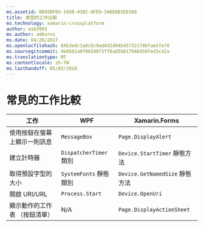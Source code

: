 ```yaml
---
ms.assetid: 0B45BF03-145B-43B2-AFD9-5A0EAB1E63A9
title: 常見的工作比較
ms.technology: xamarin-crossplatform
author: asb3993
ms.author: amburns
ms.date: 04/26/2017
ms.openlocfilehash: 84b3edc1a8cbc9ad642d94b457321786fae5fe70
ms.sourcegitcommit: 4b0582a0f06598f3ff8ad5b817946459fed3c42a
ms.translationtype: MT
ms.contentlocale: zh-TW
ms.lasthandoff: 05/03/2018
---
```

# <a name="common-tasks-comparison"></a>常見的工作比較

| 工作 | WPF | Xamarin.Forms |
|--- |--- |--- |
|使用按鈕在螢幕上顯示一則訊息|`MessageBox`|`Page.DisplayAlert`|
|建立計時器|`DispatcherTimer` 類別|`Device.StartTimer` 靜態方法|
|取得預設字型的大小|`SystemFonts` 靜態類別|`Device.GetNamedSize` 靜態方法|
|開啟 URI/URL|`Process.Start`|`Device.OpenUri`|
|顯示動作的工作表 （按鈕清單）|N/A|`Page.DisplayActionSheet`|
